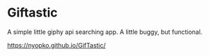 # Giftastic

A simple little giphy api searching app. A little buggy, but functional.

https://nyopko.github.io/GifTastic/
